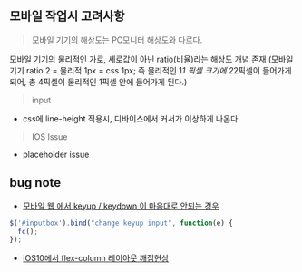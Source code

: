 ## 모바일 작업시 고려사항
> 모바일 기기의 해상도는 PC모니터 해상도와 다르다.

  모바일 기기의 물리적인 가로, 세로값이 아닌 ratio(비율)라는 해상도 개념 존재
  (모바일 기기 ratio 2 = 물리적 1px = css 1px; 즉 물리적인 1*1 픽셀 크기에 2*2픽셀이 들어가게 되어, 총 4픽셀이 물리적인 1픽셀 안에 들어가게 된다.)
  
> input
- css에 line-height 적용시, 디바이스에서 커서가 이상하게 나온다.  
  
> IOS Issue
- placeholder issue



## bug note
- [모바일 웹 에서 keyup / keydown 이 마음대로 안되는 경우](https://eunsood.tistory.com/entry/%EB%AA%A8%EB%B0%94%EC%9D%BC-%EC%9B%B9-%EC%97%90%EC%84%9C-keyup-keydown-%EC%9D%B4-%EB%A7%88%EC%9D%8C%EB%8C%80%EB%A1%9C-%EC%95%88%EB%90%98%EB%8A%94-%EA%B2%BD%EC%9A%B0)
```js
$('#inputbox').bind("change keyup input", function(e) {
  fc();
});
```

- [iOS10에서 flex-column 레이아웃 깨짐현상](https://sunyrora.github.io/iphone-flex/)

